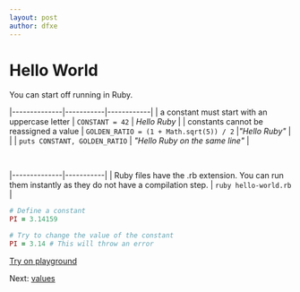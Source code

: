 ```yaml
---
layout: post
author: dfxe
---
```


# Hello World

You can start off running in Ruby.

|--------------|-----------|------------|
| a constant must start with an uppercase letter | `CONSTANT = 42`  | *Hello Ruby*    |
| constants cannot be reassigned a value | `GOLDEN_RATIO = (1 + Math.sqrt(5)) / 2`  |*"Hello Ruby"*    |
|     | `puts CONSTANT, GOLDEN_RATIO`  |   *"Hello Ruby on the same line"*    |

&nbsp;

|--------------|-----------|
| Ruby files have the .rb extension. You can run them instantly as they do not have a compilation step. | `ruby hello-world.rb`    |


```rb
# Define a constant
PI = 3.14159

# Try to change the value of the constant
PI = 3.14 # This will throw an error
```

[Try on playground](https://onecompiler.com/ruby/3yh7dhbz9)

Next: [values](/2022/11/01/if-else.html)
